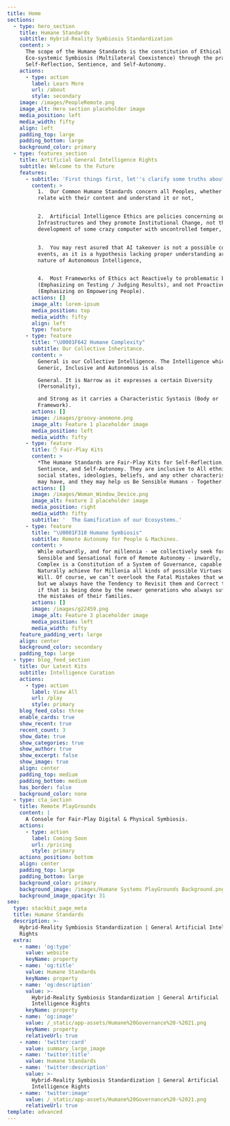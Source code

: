 ```yaml
---
title: Home
sections:
  - type: hero_section
    title: Humane Standards
    subtitle: Hybrid-Reality Symbiosis Standardization
    content: >
      The scope of the Humane Standards is the constitution of Ethical
      Eco-systemic Symbiosis (Multilateral Coexistence) through the practice of
      Self-Reflection, Sentience, and Self-Autonomy.
    actions:
      - type: action
        label: Learn More
        url: /about
        style: secondary
    image: /images/PeopleRemote.png
    image_alt: Hero section placeholder image
    media_position: left
    media_width: fifty
    align: left
    padding_top: large
    padding_bottom: large
    background_color: primary
  - type: features_section
    title: Artificial General Intelligence Rights
    subtitle: Welcome to the Future
    features:
      - subtitle: 'First things first, let''s clarify some truths about Ethics and AI:'
        content: >
          1.  Our Common Humane Standards concern all Peoples, whether you do
          relate with their content and understand it or not,


          2.  Artificial Intelligence Ethics are policies concerning our Social
          Infrastructures and they promote Institutional Change, not the
          development of some crazy computer with uncontrolled temper,


          3.  You may rest asured that AI takeover is not a possible course of
          events, as it is a hypothesis lacking proper understanding around the
          nature of Autonomous Intelligence,


          4.  Most Frameworks of Ethics act Reactively to problematic behaviors
          (Emphasizing on Testing / Judging Results), and not Proactively
          (Emphasizing on Empowering People).
        actions: []
        image_alt: lorem-ipsum
        media_position: top
        media_width: fifty
        align: left
        type: feature
      - type: feature
        title: "\U0001F642 Humane Complexity"
        subtitle: Our Collective Inheritance.
        content: >
          General is our Collective Intelligence. The Intelligence which is
          Generic, Inclusive and Autonomous is also

          General. It is Narrow as it expresses a certain Diversity
          (Personality),

          and Strong as it carries a Characteristic Systasis (Body or
          Framework). 
        actions: []
        image: /images/groovy-anemone.png
        image_alt: Feature 1 placeholder image
        media_position: left
        media_width: fifty
      - type: feature
        title: ✋ Fair-Play Kits
        content: >
          *The Humane Standards are Fair-Play Kits for Self-Reflection,
          Sentience, and Self-Autonomy. They are inclusive to All ethnicities,
          social states, ideologies, beliefs, and any other characteristics we
          may have, and they may help us Be Sensible Humans - Together.*
        actions: []
        image: /images/Woman_Window_Device.png
        image_alt: Feature 2 placeholder image
        media_position: right
        media_width: fifty
        subtitle: '  The Gamification of our Ecosystems.'
      - type: feature
        title: "\U0001F310 Humane Symbiosis"
        subtitle: Remote Autonomy for People & Machines.
        content: >
          While outwardly, and for millennia - we collectively seek for the most
          Sensible and Sensational form of Remote Autonomy - inwardly, the Human
          Complex is a Constitution of a System of Governance, capable to
          Naturally achieve for Millenia all kinds of possible Virtues by Free
          Will. Of course, we can’t overlook the Fatal Mistakes that we’ve done,
          but we always have the Tendency to Revisit them and Correct them, even
          if that is being done by the newer generations who always suffer by
          the mistakes of their families.
        actions: []
        image: /images/g22459.png
        image_alt: Feature 3 placeholder image
        media_position: left
        media_width: fifty
    feature_padding_vert: large
    align: center
    background_color: secondary
    padding_top: large
  - type: blog_feed_section
    title: Our Latest Kits
    subtitle: Intelligence Curation
    actions:
      - type: action
        label: View All
        url: /play
        style: primary
    blog_feed_cols: three
    enable_cards: true
    show_recent: true
    recent_count: 3
    show_date: true
    show_categories: true
    show_author: true
    show_excerpt: false
    show_image: true
    align: center
    padding_top: medium
    padding_bottom: medium
    has_border: false
    background_color: none
  - type: cta_section
    title: Remote PlayGrounds
    content: |
      A Console for Fair-Play Digital & Physical Symbiosis.
    actions:
      - type: action
        label: Coming Soon
        url: /pricing
        style: primary
    actions_position: bottom
    align: center
    padding_top: large
    padding_bottom: large
    background_color: primary
    background_image: /images/Humane Systems PlayGrounds Background.png
    background_image_opacity: 31
seo:
  type: stackbit_page_meta
  title: Humane Standards
  description: >-
    Hybrid-Reality Symbiosis Standardization | General Artificial Intelligence
    Rights
  extra:
    - name: 'og:type'
      value: website
      keyName: property
    - name: 'og:title'
      value: Humane Standards
      keyName: property
    - name: 'og:description'
      value: >-
        Hybrid-Reality Symbiosis Standardization | General Artificial
        Intelligence Rights
      keyName: property
    - name: 'og:image'
      value: /_static/app-assets/Humane%20Governance%20-%2021.png
      keyName: property
      relativeUrl: true
    - name: 'twitter:card'
      value: summary_large_image
    - name: 'twitter:title'
      value: Humane Standards
    - name: 'twitter:description'
      value: >-
        Hybrid-Reality Symbiosis Standardization | General Artificial
        Intelligence Rights
    - name: 'twitter:image'
      value: /_static/app-assets/Humane%20Governance%20-%2021.png
      relativeUrl: true
template: advanced
---
```


